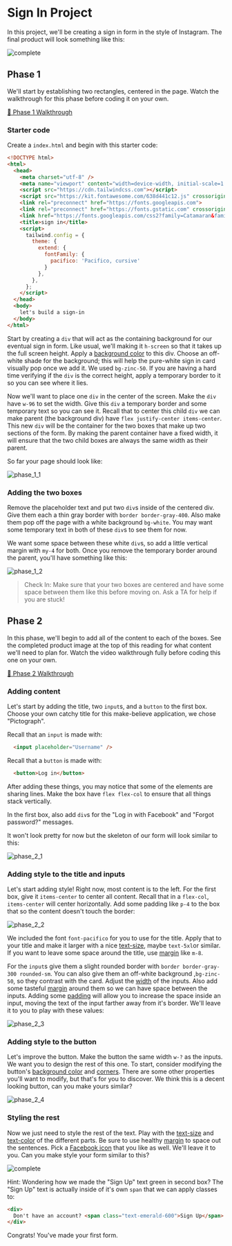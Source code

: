 # Sign In Project

In this project, we'll be creating a sign in form in the style of Instagram. The final product will look something like this:

![complete](./images/complete.png)

## Phase 1

We'll start by establishing two rectangles, centered in the page. Watch the walkthrough for this phase before coding it on your own.

[🎥 Phase 1 Walkthrough](https://vimeo.com/manage/videos/688244930)

### Starter code

Create a `index.html` and begin with this starter code:

```html
<!DOCTYPE html>
<html>
  <head>
    <meta charset="utf-8" />
    <meta name="viewport" content="width=device-width, initial-scale=1.0" />
    <script src="https://cdn.tailwindcss.com"></script>
    <script src="https://kit.fontawesome.com/638d441c12.js" crossorigin="anonymous"></script>
    <link rel="preconnect" href="https://fonts.googleapis.com">
    <link rel="preconnect" href="https://fonts.gstatic.com" crossorigin>
    <link href="https://fonts.googleapis.com/css2?family=Catamaran&family=Pacifico&display=swap" rel="stylesheet">
    <title>sign in</title>
    <script>
      tailwind.config = {
        theme: {
          extend: {
            fontFamily: {
              pacifico: 'Pacifico, cursive'
            }
          },
        },
      };
    </script>
  </head>
  <body>
    let's build a sign-in
  </body>
</html>
```

Start by creating a `div` that will act as the containing background for our eventual sign in form. Like usual, we'll making it `h-screen` so that it takes up the full screen height. Apply a [background color](https://tailwindcss.com/docs/background-color) to this div. Choose an off-white shade for the background; this will help the pure-white sign in card visually pop once we add it. We used `bg-zinc-50`. If you are having a hard time verifying if the `div` is the correct height, apply a temporary border to it so you can see where it lies.

Now we'll want to place one `div` in the center of the screen. Make the `div` have `w-96` to set the width. Give this `div` a temporary border and some temporary text so you can see it. Recall that to center this child `div` we can make parent (the background div) have `flex justify-center items-center`. This new `div` will be the container for the two boxes that make up two sections of the form. By making the parent container have a fixed width, it will ensure that the two child boxes are always the same width as their parent.

So far your page should look like:

![phase_1_1](./images/phase_1_1.png)


### Adding the two boxes

Remove the placeholder text and put two `div`s inside of the centered div. Give them each a thin gray border with `border border-gray-400`. Also make them pop off the page with a white background `bg-white`. You may want some temporary text in both of these `div`s to see them for now.

We want some space between these white `div`s, so add a little vertical margin with `my-4` for both. Once you remove the temporary border around the parent, you'll have something like this:

![phase_1_2](./images/phase_1_2.png)


> Check In: Make sure that your two boxes are centered and have some space between them like this before moving on. Ask a TA for help if you are stuck!


## Phase 2

In this phase, we'll begin to add all of the content to each of the boxes. See the completed product image at the top of this reading for what content we'll need to plan for. Watch the video walkthrough fully before coding this one on your own.

[🎥 Phase 2 Walkthrough](https://vimeo.com/manage/videos/688243805)


### Adding content

Let's start by adding the title, two `input`s, and a `button` to the first box. Choose your own catchy title for this make-believe application, we chose "Pictograph".

Recall that an `input` is made with:

```html
  <input placeholder="Username" />
```

Recall that a `button` is made with:

```html
  <button>Log in</button>
```

After adding these things, you may notice that some of the elements are sharing lines. Make the box have `flex flex-col` to ensure that all things stack vertically.

In the first box, also add `div`s for the "Log in with Facebook" and "Forgot password?" messages.

It won't look pretty for now but the skeleton of our form will look similar to this:

![phase_2_1](./images/phase_2_1.png)

### Adding style to the title and inputs

Let's start adding style! Right now, most content is to the left. For the first box, give it `items-center` to center all content. Recall that in a `flex-col`, `items-center` will center horizontally. Add some padding like `p-4` to the box that so the content doesn't touch the border:

![phase_2_2](./images/phase_2_2.png)

We included the font `font-pacifico` for you to use for the title. Apply that to your title and make it larger with a nice [text-size](https://tailwindcss.com/docs/font-size), maybe `text-5xl`or similar. If you want to leave some space around the title, use [margin](https://tailwindcss.com/docs/margin) like `m-8`.

For the `input`s give them a slight rounded border with `border border-gray-300 rounded-sm`. You can also give them an off-white background ,`bg-zinc-50`, so they contrast with the card. Adjust the [width](https://tailwindcss.com/docs/width#fixed-widths) of the inputs. Also add some tasteful [margin](https://tailwindcss.com/docs/margin) around them so we can have space between the inputs. Adding some [padding](https://tailwindcss.com/docs/padding) will allow you to increase the space inside an input, moving the text of the input farther away from it's border. We'll leave it to you to play with these values:

![phase_2_3](./images/phase_2_3.png)

### Adding style to the button

Let's improve the button. Make the button the same width `w-?` as the inputs. We want you to design the rest of this one. To start, consider modifying the button's [background color](https://tailwindcss.com/docs/background-color) and [corners](https://tailwindcss.com/docs/border-radius#rounded-corners). There are some other properties you'll want to modify, but that's for you to discover. We think this is a decent looking button, can you make yours similar?

![phase_2_4](./images/phase_2_4.png)

### Styling the rest

Now we just need to style the rest of the text. Play with  the [text-size](https://tailwindcss.com/docs/font-size) and [text-color](https://tailwindcss.com/docs/text-color) of the different parts. Be sure to use healthy [margin](https://tailwindcss.com/docs/margin) to space out the sentences. Pick a [Facebook icon](https://fontawesome.com/search?q=facebook) that you like as well. We'll leave it to you. Can you make style your form similar to this?

![complete](./images/complete.png)

Hint: Wondering how we made the "Sign Up" text green in second box? The "Sign Up" text is actually inside of it's own `span` that we can apply classes to:

```html
<div>
  Don't have an account? <span class="text-emerald-600">Sign Up</span>
</div>
```

Congrats! You've made your first form.


